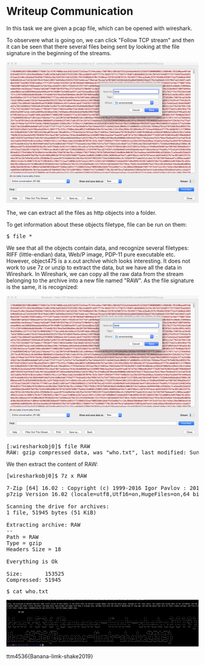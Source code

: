 # Writeup Communication

In this task we are given a pcap file, which can be opened with wireshark. 

To observere what is going on, we can click "Follow TCP stream" and then it can be seen that there several files being sent by looking at the file  signature in the beginning of the streams.

![Alt text](/figures/comm2.png?raw=true )

The, we can extract all the files as http objects into a folder. 

To get information about these objects filetype, file can be run on them:
<pre>
$ file * 
</pre>

We see that all the objects contain data, and recognize several filetypes: RIFF (little-endian) data, Web/P image, PDP-11 pure executable etc. However, object475 is a x.out archive which looks interesting. It does not work to use 7z or unzip to extract the data, but we have all the data in Wireshark. In Wireshark, we can copy all the raw data from the stream belonging to the archive into a new file named "RAW". As the file signature is the same, it is recognized:

![Alt text](/figures/comm2.png?raw=true )
<pre>
[:wiresharkobj0]$ file RAW
RAW: gzip compressed data, was "who.txt", last modified: Sun Sep 29 07:37:12 2019, from Unix, original size 153525
</pre>

We then extract the content of RAW:
<pre>
[wiresharkobj0]$ 7z x RAW

7-Zip [64] 16.02 : Copyright (c) 1999-2016 Igor Pavlov : 2016-05-21
p7zip Version 16.02 (locale=utf8,Utf16=on,HugeFiles=on,64 bits,4 CPUs x64)

Scanning the drive for archives:
1 file, 51945 bytes (51 KiB)

Extracting archive: RAW
--
Path = RAW
Type = gzip
Headers Size = 18

Everything is Ok

Size:       153525
Compressed: 51945
</pre>

<pre>
$ cat who.txt
</pre>
![Alt text](/figures/comm3.png?raw=true )

ttm4536{Banana-limk-shake2019}